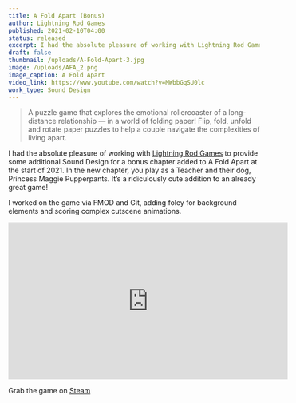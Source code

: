 ```yaml
---
title: A Fold Apart (Bonus)
author: Lightning Rod Games
published: 2021-02-10T04:00
status: released
excerpt: I had the absolute pleasure of working with Lightning Rod Games to provide some additional Sound Design for a bonus chapter added to their game, A Fold Apart
draft: false
thumbnail: /uploads/A-Fold-Apart-3.jpg
image: /uploads/AFA_2.png
image_caption: A Fold Apart
video_link: https://www.youtube.com/watch?v=MWbbGqSU0lc
work_type: Sound Design
---
```

> A puzzle game that explores the emotional rollercoaster of a long-distance relationship — in a world of folding paper! Flip, fold, unfold and rotate paper puzzles to help a couple navigate the complexities of living apart.

I had the absolute pleasure of working with [Lightning Rod Games](https://lightningrodgames.com/a-fold-apart/) to provide some additional Sound Design for a bonus chapter added to A Fold Apart at the start of 2021. In the new chapter, you play as a Teacher and their dog, Princess Maggie Pupperpants. It’s a ridiculously cute addition to an already great game!

I worked on the game via FMOD and Git, adding foley for background elements and scoring complex cutscene animations.

<iframe width="560" height="315" src="https://www.youtube-nocookie.com/embed/MWbbGqSU0lc?si=otYpEY-WQTHaO7mg" title="YouTube video player" frameborder="0" allow="accelerometer; autoplay; clipboard-write; encrypted-media; gyroscope; picture-in-picture; web-share" referrerpolicy="strict-origin-when-cross-origin" allowfullscreen></iframe>

Grab the game on [Steam](https://store.steampowered.com/app/451310/A_Fold_Apart/)
